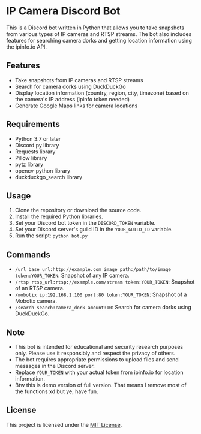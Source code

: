 # IP Camera Discord Bot

This is a Discord bot written in Python that allows you to take snapshots from various types of IP cameras and RTSP streams. The bot also includes features for searching camera dorks and getting location information using the ipinfo.io API.

## Features

- Take snapshots from IP cameras and RTSP streams
- Search for camera dorks using DuckDuckGo
- Display location information (country, region, city, timezone) based on the camera's IP address (ipinfo token needed)
- Generate Google Maps links for camera locations

## Requirements

- Python 3.7 or later
- Discord.py library
- Requests library
- Pillow library
- pytz library
- opencv-python library
- duckduckgo_search library

## Usage

1. Clone the repository or download the source code.
2. Install the required Python libraries.
3. Set your Discord bot token in the `DISCORD_TOKEN` variable.
4. Set your Discord server's guild ID in the `YOUR_GUILD_ID` variable.
5. Run the script: `python bot.py`

## Commands

- `/url base_url:http://example.com image_path:/path/to/image token:YOUR_TOKEN`: Snapshot of any IP camera.
- `/rtsp rtsp_url:rtsp://example.com/stream token:YOUR_TOKEN`: Snapshot of an RTSP camera.
- `/mobotix ip:192.168.1.100 port:80 token:YOUR_TOKEN`: Snapshot of a Mobotix camera.
- `/search search:camera_dork amount:10`: Search for camera dorks using DuckDuckGo.

## Note

- This bot is intended for educational and security research purposes only. Please use it responsibly and respect the privacy of others.
- The bot requires appropriate permissions to upload files and send messages in the Discord server.
- Replace `YOUR_TOKEN` with your actual token from ipinfo.io for location information.
- Btw this is demo version of full version. That means I remove most of the functions xd but ye, have fun.

## License

This project is licensed under the [MIT License](LICENSE).
